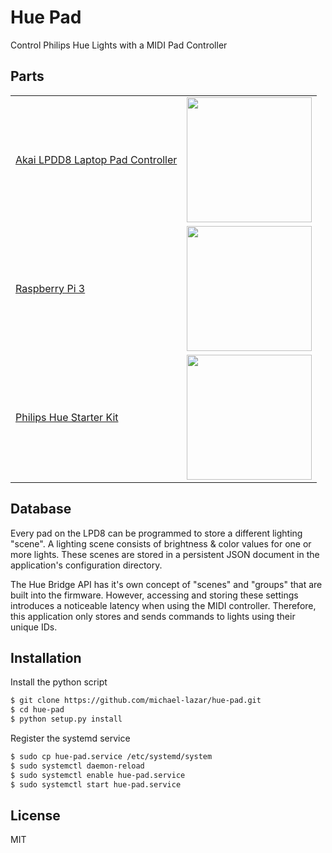 # Hue Pad
Control Philips Hue Lights with a MIDI Pad Controller

Parts
-----

<table>
  <tr>
    <td><a href="http://www.akaipro.com/products/pad-controllers/lpd-8">Akai LPDD8 Laptop Pad Controller</a></td>
    <td align="center"><img src="https://github.com/michael-lazar/hue-pad/blob/master/images/lpd8.png" height=200></img></td>
  </tr>
  <tr>
    <td><a href="https://www.raspberrypi.org/products/raspberry-pi-3-model-b/">Raspberry Pi 3</a></td>
    <td align="center"><img src="https://github.com/michael-lazar/hue-pad/blob/master/images/raspberry_pi_3.png" height=200></img></td>
  </tr>
  <tr>
    <td><a href="http://www2.meethue.com/en-us/p/046677456214">Philips Hue Starter Kit</a></td>
    <td align="center"><img src="https://github.com/michael-lazar/hue-pad/blob/master/images/hue_light.png" height=200></img></td>
  </tr>
</table>

Database
--------

Every pad on the LPD8 can be programmed to store a different lighting
"scene". A lighting scene consists of brightness & color values for
one or more lights. These scenes are stored in a persistent JSON
document in the application's configuration directory.

The Hue Bridge API has it's own concept of "scenes" and "groups" that
are built into the firmware. However, accessing and storing these
settings introduces a noticeable latency when using the MIDI controller.
Therefore, this application only stores and sends commands to lights
using their unique IDs.

Installation
------------

Install the python script

```bash
$ git clone https://github.com/michael-lazar/hue-pad.git
$ cd hue-pad
$ python setup.py install
```

Register the systemd service

```bash
$ sudo cp hue-pad.service /etc/systemd/system
$ sudo systemctl daemon-reload
$ sudo systemctl enable hue-pad.service
$ sudo systemctl start hue-pad.service
```

License
-------

MIT
